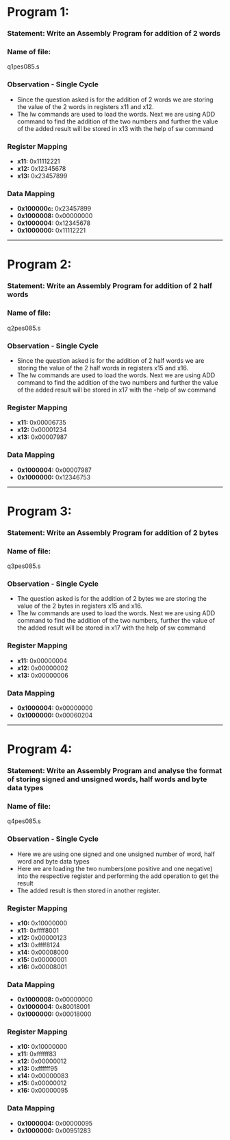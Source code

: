 # Program 1: 
### Statement: Write an Assembly Program for addition of 2 words

### Name of file:
q1pes085.s

### Observation - Single Cycle
- Since the question asked is for the addition of 2 words we are storing the value of the 2 words in registers x11 and x12.
- The lw commands are used to load the words. Next we are using ADD command to find the addition of the two numbers and further the value of the added result will be stored in x13 with the help of sw command

### Register Mapping
- **x11:** 0x11112221
- **x12:** 0x12345678
- **x13:** 0x23457899

### Data Mapping
- **0x100000c:** 0x23457899
- **0x1000008:** 0x00000000
- **0x1000004:** 0x12345678
- **0x1000000:** 0x11112221

----------------------------------------------------------------------------

# Program 2: 
### Statement: Write an Assembly Program for addition of 2 half words

### Name of file:
q2pes085.s

### Observation - Single Cycle
- Since the question asked is for the addition of 2 half words we are storing the value of the 2 half words in registers x15 and x16.
- The lw commands are used to load the words. Next we are using ADD command to find the addition of the two numbers and further the value of the added result will be stored in x17 with  the -help of sw command

### Register Mapping
- **x11:** 0x00006735
- **x12:** 0x00001234
- **x13:** 0x00007987

### Data Mapping
- **0x1000004:** 0x00007987
- **0x1000000:** 0x12346753

----------------------------------------------------------------------------

# Program 3: 
### Statement: Write an Assembly Program for addition of 2 bytes

### Name of file:
q3pes085.s

### Observation - Single Cycle
- The question asked is for the addition of 2 bytes we are storing the value of the 2 bytes in registers x15 and x16.
- The lw commands are used to load the words. Next we are using ADD command to find the addition of the two numbers, further the value of the added result will be stored in x17 with the
help of sw command

### Register Mapping
- **x11:** 0x00000004
- **x12:** 0x00000002
- **x13:** 0x00000006

### Data Mapping
- **0x1000004:** 0x00000000
- **0x1000000:** 0x00060204

----------------------------------------------------------------------------

# Program 4: 
### Statement: Write an Assembly Program and analyse the format of storing signed and unsigned words, half words and byte data types

### Name of file:
q4pes085.s

### Observation - Single Cycle
- Here we are using one signed and one unsigned number of word, half word and byte data types 
- Here we are loading the two numbers(one positive and one negative) into the respective register and performing the add operation to get the result 
- The added result is then stored in another register.

### Register Mapping
- **x10:** 0x10000000
- **x11:** 0xffff8001
- **x12:** 0x00000123
- **x13:** 0xffff8124
- **x14:** 0x00008000
- **x15:** 0x00000001
- **x16:** 0x00008001


### Data Mapping
- **0x1000008:** 0x00000000
- **0x1000004:** 0x80018001
- **0x1000000:** 0x00018000

### Register Mapping
- **x10:** 0x10000000
- **x11:** 0xffffff83
- **x12:** 0x00000012
- **x13:** 0xffffff95
- **x14:** 0x00000083
- **x15:** 0x00000012
- **x16:** 0x00000095

### Data Mapping
- **0x1000004:** 0x00000095
- **0x1000000:** 0x00951283

